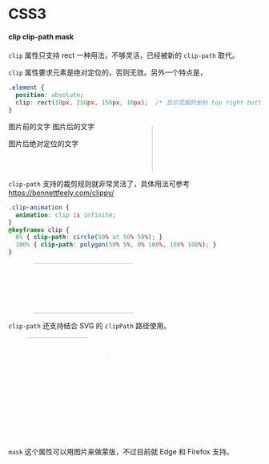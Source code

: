 # CSS3


#### clip clip-path mask

`clip` 属性只支持 rect 一种用法，不够灵活，已经被新的 `clip-path` 取代。

`clip` 属性要求元素是绝对定位的，否则无效。另外一个特点是，

```css
.element {
  position: absolute;
  clip: rect(10px, 250px, 150px, 10px);  /* 显示范围的坐标 top right bottom left */
}
```

<div class="demo" style="position: relative; height: 100px;">
  图片前的文字
  <img src="https://s3-us-west-2.amazonaws.com/s.cdpn.io/3/Harry-Potter-1-.jpg"
       style="position: absolute; width： 200px; height: 200px; clip: rect(10px,250px,100px,10px);">
  图片后的文字
  <p style="position: absolute;">图片后绝对定位的文字</p>
</div>

`clip-path` 支持的裁剪规则就非常灵活了，具体用法可参考 https://bennettfeely.com/clippy/

```css
.clip-animation {
  animation: clip 1s infinite;
}
@keyframes clip {
  0% { clip-path: circle(50% at 50% 50%); }
  100% { clip-path: polygon(50% 5%, 0% 100%, 100% 100%); }
}
```

<div class="demo" style="height: 100px;">
  <img class="clip-animation" src="https://s3-us-west-2.amazonaws.com/s.cdpn.io/3/building-to-be-clipped.jpg"
       style="width: 300px; height: 100px;">
  <style>
    .clip-animation { animation: clip 1s infinite; }
    @keyframes clip {
      0% { clip-path: circle(50% at 50% 50%); }
      100% { clip-path: polygon(50% 5%, 0% 100%, 100% 100%); }
    }
  </style>
</div>

`clip-path` 还支持结合 SVG 的 `clipPath` 路径使用。

<div class="demo">
  <img src="https://hacks.mozilla.org/files/2017/06/omega.jpg" height="200" style="clip-path: url(#clipMask)">
  <svg width="0" height="0">
     <defs>
      <clipPath id="clipMask">
        <path d="M 40 0 L 0 40, 60 100, 0 160, 40 200, 100 140, 160 200, 200 160, 140 100, 200 40, 160 0">
      </clipPath>
    </defs>
  </svg>
</div>

`mask` 这个属性可以用图片来做蒙版，不过目前就 Edge 和 Firefox 支持。



